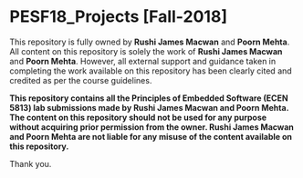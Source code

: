 # PESF18_Projects [Fall-2018]

This repository is fully owned by **Rushi James Macwan** and **Poorn Mehta**. All content on this repository is solely the work of **Rushi James Macwan** and **Poorn Mehta**. However, all external support and guidance taken in completing the work available on this repository has been clearly cited and credited as per the course guidelines.

**This repository contains all the Principles of Embedded Software (ECEN 5813) lab submissions made by Rushi James Macwan and Poorn Mehta. The content on this repository should not be used for any purpose without acquiring prior permission from the owner. Rushi James Macwan and Poorn Mehta are not liable for any misuse of the content available on this repository.** 

Thank you.
